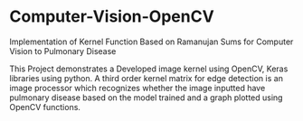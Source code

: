 # Computer-Vision-OpenCV
Implementation of Kernel Function Based on Ramanujan Sums for Computer Vision to Pulmonary Disease

This Project demonstrates a Developed image kernel using OpenCV, Keras libraries using python. 
A third order kernel matrix for edge detection is an image processor which recognizes whether the image inputted have 
pulmonary disease based on the model trained and a graph plotted using OpenCV functions.
